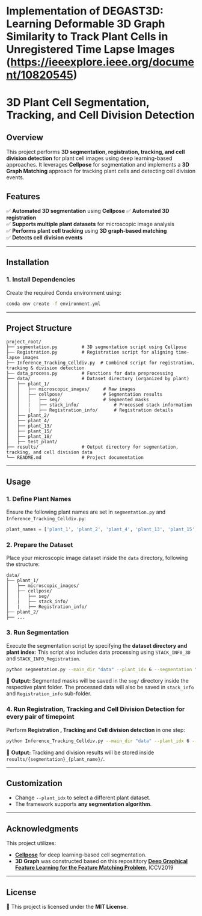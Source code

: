 # Implementation of **DEGAST3D: Learning Deformable 3D Graph Similarity to Track Plant Cells in Unregistered Time Lapse Images (https://ieeexplore.ieee.org/document/10820545)**
# **3D Plant Cell Segmentation, Tracking, and Cell Division Detection**

## **Overview**
This project performs **3D segmentation, registration, tracking, and cell division detection** for plant cell images using deep learning-based approaches. It leverages **Cellpose** for segmentation and implements a **3D Graph Matching** approach for tracking plant cells and detecting cell division events.

## **Features**
✅ **Automated 3D segmentation** using **Cellpose**
✅ **Automated 3D registration**  
✅ **Supports multiple plant datasets** for microscopic image analysis  
✅ **Performs plant cell tracking** using **3D graph-based matching**  
✅ **Detects cell division events**  

---

## **Installation**
### **1. Install Dependencies**
Create the required Conda environment using:
```bash
conda env create -f environment.yml
```

---

## **Project Structure**
```
project_root/
├── segmentation.py         # 3D segmentation script using Cellpose
├── Registration.py         # Registration script for aligning time-lapse images
├── Inference_Tracking_Celldiv.py  # Combined script for registration, tracking & division detection
├── data_process.py         # Functions for data preprocessing
├── data/                   # Dataset directory (organized by plant)
│   ├── plant_1/
│   │   ├── microscopic_images/     # Raw images
│   │   ├── cellpose/               # Segmentation results
│   │   │   ├── seg/                # Segmented masks
│   │   |	├── stack_info/             # Processed stack information
│   │   |	├── Registration_info/      # Registration details
│   ├── plant_2/
│   ├── plant_4/
│   ├── plant_13/
│   ├── plant_15/
│   ├── plant_18/
│   ├── test_plant/
├── results/                # Output directory for segmentation, tracking, and cell division data
└── README.md               # Project documentation
```

---

## **Usage**
### **1. Define Plant Names**
Ensure the following plant names are set in `segmentation.py` and `Inference_Tracking_Celldiv.py`:
```python
plant_names = ['plant_1', 'plant_2', 'plant_4', 'plant_13', 'plant_15', 'plant_18', 'test_plant']
```

### **2. Prepare the Dataset**
Place your microscopic image dataset inside the `data` directory, following the structure:
```
data/
├── plant_1/
│   ├── microscopic_images/
│   ├── cellpose/
│   │   ├── seg/
│   |	├── stack_info/
│   |	├── Registration_info/
├── plant_2/
├── ...
```

### **3. Run Segmentation**
Execute the segmentation script by specifying the **dataset directory and plant index**: This script also includes data processing using `STACK_INF0_3D` and `STACK_INF0_Registration`. 
```bash
python segmentation.py --main_dir "data" --plant_idx 6 --segmentation "cellpose"
```
📌 **Output:** Segmented masks will be saved in the `seg/` directory inside the respective plant folder.
The processed data will also be saved in `stack_info` and  `Registration_info` sub-folder.


### **4. Run Registration, Tracking and Cell Division Detection for every pair of timepoint**
Perform **Registration , Tracking and Cell division detection** in one step:
```bash
python Inference_Tracking_Celldiv.py --main_dir "data" --plant_idx 6 --segmentation "cellpose"
```
📌 **Output:** Tracking and division results will be stored inside `results/{segmentation}_{plant_name}/`.

---

## **Customization**
- Change `--plant_idx` to select a different plant dataset.
- The framework supports **any segmentation algorithm**.

---

## **Acknowledgments**
This project utilizes:
- **[Cellpose](https://github.com/MouseLand/cellpose)** for deep learning-based cell segmentation.
- **3D Graph** was constructed based on this reposititory **[Deep Graphical Feature Learning for the Feature Matching Problem](https://github.com/zzhang1987/Deep-Graphical-Feature-Learning)**, ICCV2019

---

## **License**
📜 This project is licensed under the **MIT License**.

